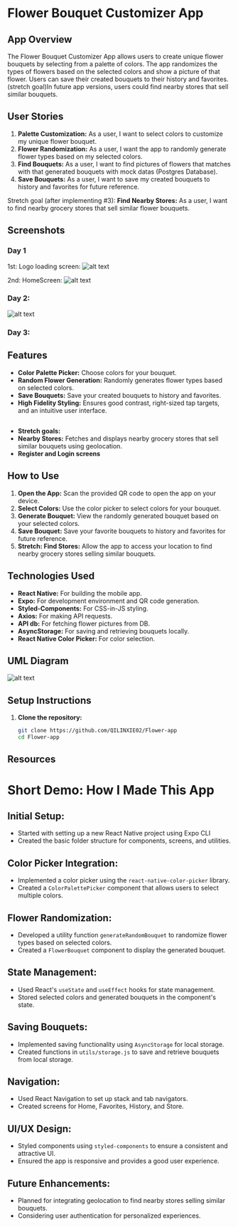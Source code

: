 # Flower Bouquet Customizer App

## App Overview
The Flower Bouquet Customizer App allows users to create unique flower bouquets by selecting from a palette of colors. The app randomizes the types of flowers based on the selected colors and show a picture of that flower. Users can save their created bouquets to their history and favorites. (stretch goal)In future app versions, users could find nearby stores that sell similar bouquets.

## User Stories
1. **Palette Customization:** As a user, I want to select colors to customize my unique flower bouquet.
2. **Flower Randomization:** As a user, I want the app to randomly generate flower types based on my selected colors.
3. **Find Bouquets:** As a user, I want to find pictures of flowers that matches with that generated bouquets with mock datas (Postgres Database).
4. **Save Bouquets:** As a user, I want to save my created bouquets to history and favorites for future reference.

Stretch goal (after implementing #3):  **Find Nearby Stores:** As a user, I want to find nearby grocery stores that sell similar flower bouquets.

## Screenshots
### Day 1 

1st: Logo loading screen: ![alt text](img/logo.png)

2nd: HomeScreen: ![alt text](img/Homne.png)

### Day 2:
![alt text](img/day2-phone.jpg)

### Day 3:



## Features
- **Color Palette Picker:** Choose colors for your bouquet.
- **Random Flower Generation:** Randomly generates flower types based on selected colors.
- **Save Bouquets:** Save your created bouquets to history and favorites.
- **High Fidelity Styling:** Ensures good contrast, right-sized tap targets, and an intuitive user interface.

##
- **Stretch goals:**
- **Nearby Stores:** Fetches and displays nearby grocery stores that sell similar bouquets using geolocation.
- **Register and Login screens**


## How to Use
1. **Open the App:** Scan the provided QR code to open the app on your device.
2. **Select Colors:** Use the color picker to select colors for your bouquet.
3. **Generate Bouquet:** View the randomly generated bouquet based on your selected colors.
4. **Save Bouquet:** Save your favorite bouquets to history and favorites for future reference.
5. **Stretch: Find Stores:** Allow the app to access your location to find nearby grocery stores selling similar bouquets.

## Technologies Used
- **React Native:** For building the mobile app.
- **Expo:** For development environment and QR code generation.
- **Styled-Components:** For CSS-in-JS styling.
- **Axios:** For making API requests.
- **API db:** For fetching flower pictures from DB.
- **AsyncStorage:** For saving and retrieving bouquets locally.
- **React Native Color Picker:** For color selection.

## UML Diagram
![alt text](img/UML.png)

## Setup Instructions
1. **Clone the repository:**
   ```bash
   git clone https://github.com/QILINXIE02/Flower-app
   cd Flower-app

## Resources

# Short Demo: How I Made This App

## Initial Setup:
- Started with setting up a new React Native project using Expo CLI
- Created the basic folder structure for components, screens, and utilities.

## Color Picker Integration:
- Implemented a color picker using the `react-native-color-picker` library.
- Created a `ColorPalettePicker` component that allows users to select multiple colors.

## Flower Randomization:
- Developed a utility function `generateRandomBouquet` to randomize flower types based on selected colors.
- Created a `FlowerBouquet` component to display the generated bouquet.

## State Management:
- Used React's `useState` and `useEffect` hooks for state management.
- Stored selected colors and generated bouquets in the component's state.

## Saving Bouquets:
- Implemented saving functionality using `AsyncStorage` for local storage.
- Created functions in `utils/storage.js` to save and retrieve bouquets from local storage.

## Navigation:
- Used React Navigation to set up stack and tab navigators.
- Created screens for Home, Favorites, History, and Store.

## UI/UX Design:
- Styled components using `styled-components` to ensure a consistent and attractive UI.
- Ensured the app is responsive and provides a good user experience.

## Future Enhancements:
- Planned for integrating geolocation to find nearby stores selling similar bouquets.
- Considering user authentication for personalized experiences.
